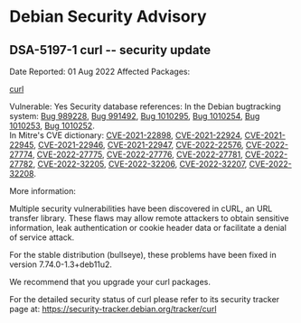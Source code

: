 
Debian Security Advisory
========================


DSA-5197-1 curl -- security update
----------------------------------



Date Reported:
01 Aug 2022
Affected Packages:

[curl](https://packages.debian.org/src:curl)

Vulnerable:
Yes
Security database references:
In the Debian bugtracking system: [Bug 989228](https://bugs.debian.org/cgi-bin/bugreport.cgi?bug=989228), [Bug 991492](https://bugs.debian.org/cgi-bin/bugreport.cgi?bug=991492), [Bug 1010295](https://bugs.debian.org/cgi-bin/bugreport.cgi?bug=1010295), [Bug 1010254](https://bugs.debian.org/cgi-bin/bugreport.cgi?bug=1010254), [Bug 1010253](https://bugs.debian.org/cgi-bin/bugreport.cgi?bug=1010253), [Bug 1010252](https://bugs.debian.org/cgi-bin/bugreport.cgi?bug=1010252).  
In Mitre's CVE dictionary: [CVE-2021-22898](https://security-tracker.debian.org/tracker/CVE-2021-22898), [CVE-2021-22924](https://security-tracker.debian.org/tracker/CVE-2021-22924), [CVE-2021-22945](https://security-tracker.debian.org/tracker/CVE-2021-22945), [CVE-2021-22946](https://security-tracker.debian.org/tracker/CVE-2021-22946), [CVE-2021-22947](https://security-tracker.debian.org/tracker/CVE-2021-22947), [CVE-2022-22576](https://security-tracker.debian.org/tracker/CVE-2022-22576), [CVE-2022-27774](https://security-tracker.debian.org/tracker/CVE-2022-27774), [CVE-2022-27775](https://security-tracker.debian.org/tracker/CVE-2022-27775), [CVE-2022-27776](https://security-tracker.debian.org/tracker/CVE-2022-27776), [CVE-2022-27781](https://security-tracker.debian.org/tracker/CVE-2022-27781), [CVE-2022-27782](https://security-tracker.debian.org/tracker/CVE-2022-27782), [CVE-2022-32205](https://security-tracker.debian.org/tracker/CVE-2022-32205), [CVE-2022-32206](https://security-tracker.debian.org/tracker/CVE-2022-32206), [CVE-2022-32207](https://security-tracker.debian.org/tracker/CVE-2022-32207), [CVE-2022-32208](https://security-tracker.debian.org/tracker/CVE-2022-32208).  

More information:

Multiple security vulnerabilities have been discovered in cURL, an URL
transfer library. These flaws may allow remote attackers to obtain sensitive
information, leak authentication or cookie header data or facilitate a
denial of service attack.


For the stable distribution (bullseye), these problems have been fixed in
version 7.74.0-1.3+deb11u2.


We recommend that you upgrade your curl packages.


For the detailed security status of curl please refer to
its security tracker page at:
<https://security-tracker.debian.org/tracker/curl>





